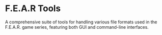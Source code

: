 # F.E.A.R Tools
 A comprehensive suite of tools for handling various file formats used in the F.E.A.R. game series, featuring both GUI and command-line interfaces.
